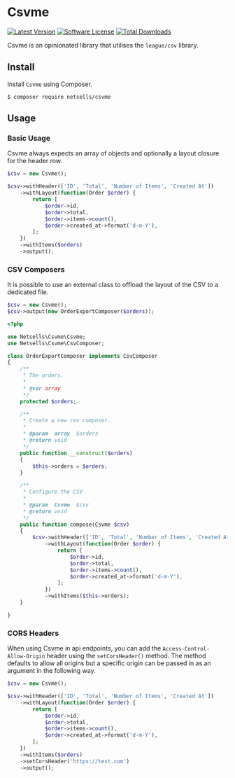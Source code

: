 # Csvme

[![Latest Version](https://img.shields.io/github/release/netsells/csvme.svg?style=flat-square)](https://github.com/netsells/csvme/releases)
[![Software License](https://img.shields.io/badge/license-MIT-brightgreen.svg?style=flat-square)](LICENSE.md)
[![Total Downloads](https://img.shields.io/packagist/dt/netsells/csvme.svg?style=flat-square)](https://packagist.org/packages/netsells/csvme)

Csvme is an opinionated library that utilises the `league/csv` library.

## Install

Install `Csvme` using Composer.

```
$ composer require netsells/csvme
```

## Usage

### Basic Usage
Csvme always expects an array of objects and optionally a layout closure for the header row.

```php
$csv = new Csvme();

$csv->withHeader(['ID', 'Total', 'Number of Items', 'Created At'])
    ->withLayout(function(Order $order) {
        return [
            $order->id,
            $order->total,
            $order->items->count(),
            $order->created_at->format('d-m-Y'),
        ];
    })
    ->withItems($orders)
    ->output();
``` 

### CSV Composers

It is possible to use an external class to offload the layout of the CSV to a dedicated file.

```php
$csv = new Csvme();
$csv->output(new OrderExportComposer($orders));
```


```php
<?php

use Netsells\Csvme\Csvme;
use Netsells\Csvme\CsvComposer;

class OrderExportComposer implements CsvComposer
{
    /**
     * The orders.
     *
     * @var array
     */
    protected $orders;

    /**
     * Create a new csv composer.
     *
     * @param  array  $orders
     * @return void
     */
    public function __construct($orders)
    {
        $this->orders = $orders;
    }

    /**
     * Configure the CSV
     *
     * @param  Csvme  $csv
     * @return void
     */
    public function compose(Csvme $csv)
    {
        $csv->withHeader(['ID', 'Total', 'Number of Items', 'Created At'])
            ->withLayout(function(Order $order) {
                return [
                    $order->id,
                    $order->total,
                    $order->items->count(),
                    $order->created_at->format('d-m-Y'),
                ];
            })
            ->withItems($this->orders);
    }

}
```
### CORS Headers
When using Csvme in api endpoints, you can add the `Access-Control-Allow-Origin` header using the `setCorsHeader()` method. 
The method defaults to allow all origins but a specific origin can be passed in as an argument in the following way.

```php
$csv = new Csvme();

$csv->withHeader(['ID', 'Total', 'Number of Items', 'Created At'])
    ->withLayout(function(Order $order) {
        return [
            $order->id,
            $order->total,
            $order->items->count(),
            $order->created_at->format('d-m-Y'),
        ];
    })
    ->withItems($orders)
    ->setCorsHeader('https://test.com')
    ->output();
``` 

